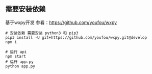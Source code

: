 ## 需要安装依赖

基于wxpy开发 参看：https://github.com/youfou/wxpy

```
# 安装依赖 需要安装 python3 和 pip3
pip3 install -U git+https://github.com/youfou/wxpy.git@develop
npm i

# 运行 api
npm start
# 运行 app.py
python app.py
```


